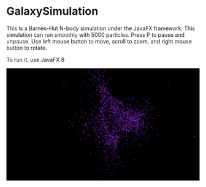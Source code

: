 # GalaxySimulation
This is a Barnes-Hut N-body simulation under the JavaFX framework. 
This simulation can run smoothly with 5000 particles. 
Press P to pause and unpause. Use left mouse button to move, scroll to zoom, and right mouse button to rotate.

To run it, use JavaFX 8 

![5000 particles](img.PNG)
